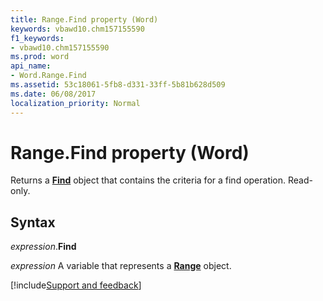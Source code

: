 ```yaml
---
title: Range.Find property (Word)
keywords: vbawd10.chm157155590
f1_keywords:
- vbawd10.chm157155590
ms.prod: word
api_name:
- Word.Range.Find
ms.assetid: 53c18061-5fb8-d331-33ff-5b81b628d509
ms.date: 06/08/2017
localization_priority: Normal
---
```



# Range.Find property (Word)

Returns a **[Find](Word.Find.md)** object that contains the criteria for a find operation. Read-only.

## Syntax

_expression_.**Find**

_expression_ A variable that represents a **[Range](Word.Range.md)** object.


[!include[Support and feedback](~/includes/feedback-boilerplate.md)]